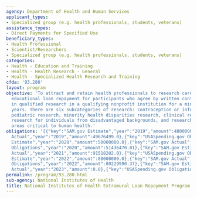 ```yaml
---
agency: Department of Health and Human Services
applicant_types:
- Specialized group (e.g. health professionals, students, veterans)
assistance_types:
- Direct Payments for Specified Use
beneficiary_types:
- Health Professional
- Scientist/Researchers
- Specialized group (e.g. health professionals, students, veterans)
categories:
- Health - Education and Training
- Health - Health Research - General
- Health - Specialized Health Research and Training
cfda: '93.280'
layout: program
objective: 'To attract and retain health professionals to research careers by offering
  educational loan repayment for participants who agree by written contract to engage
  in qualified research in a qualifying nonprofit institution for a minimum of two
  years. There are six subcategories of research: contraception or infertility research,
  pediatric research, minority health disparities research, clinical research, clinical
  research for individuals from disadvantaged backgrounds, and research in emerging
  areas critical to human health.'
obligations: '[{"key":"SAM.gov Estimate","year":"2019","amount":48000000.0},{"key":"SAM.gov
  Actual","year":"2019","amount":49676499.0},{"key":"USASpending.gov Obligations","year":"2019","amount":49154432.0},{"key":"SAM.gov
  Estimate","year":"2020","amount":50000000.0},{"key":"SAM.gov Actual","year":"2020","amount":87020128.0},{"key":"USASpending.gov
  Obligations","year":"2020","amount":51436470.01},{"key":"SAM.gov Estimate","year":"2021","amount":88000000.0},{"key":"SAM.gov
  Actual","year":"2021","amount":91518202.0},{"key":"USASpending.gov Obligations","year":"2021","amount":42271448.21},{"key":"SAM.gov
  Estimate","year":"2022","amount":88000000.0},{"key":"SAM.gov Actual","year":"2022","amount":92661829.0},{"key":"USASpending.gov
  Obligations","year":"2022","amount":80229990.37},{"key":"SAM.gov Estimate","year":"2023","amount":90000000.0},{"key":"SAM.gov
  Actual","year":"2023","amount":0.0},{"key":"USASpending.gov Obligations","year":"2023","amount":-1345429.38}]'
permalink: /program/93.280.html
sub-agency: National Institutes of Health
title: National Institutes of Health Extramural Loan Repayment Program
---
```

